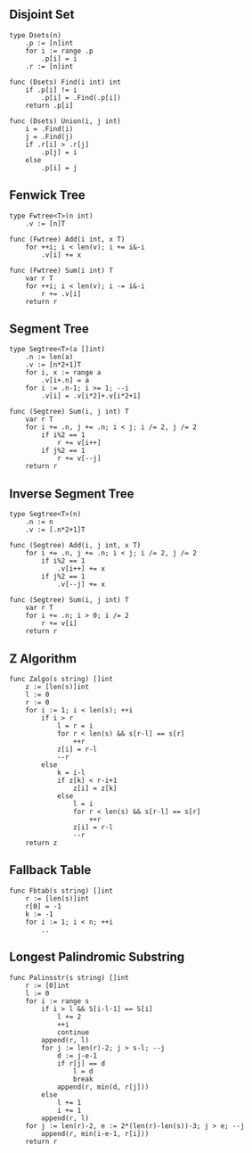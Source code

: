 ## Disjoint Set

	type Dsets(n)
		.p := [n]int
		for i := range .p
			.p[i] = i
		.r := [n]int

	func (Dsets) Find(i int) int
		if .p[i] != i
			.p[i] = .Find(.p[i])
		return .p[i]

	func (Dsets) Union(i, j int)
		i = .Find(i)
		j = .Find(j)
		if .r[i] > .r[j]
			.p[j] = i
		else
			.p[i] = j

## Fenwick Tree

	type Fwtree<T>(n int)
		.v := [n]T

	func (Fwtree) Add(i int, x T)
		for ++i; i < len(v); i += i&-i
			.v[i] += x

	func (Fwtree) Sum(i int) T
		var r T
		for ++i; i < len(v); i -= i&-i
			r += .v[i]
		return r

## Segment Tree

	type Segtree<T>(a []int)
		.n := len(a)
		.v := [n*2+1]T
		for i, x := range a
			.v[i+.n] = a
		for i := .n-1; i >= 1; --i
			.v[i] = .v[i*2]+.v[i*2+1]

	func (Segtree) Sum(i, j int) T
		var r T
		for i += .n, j += .n; i < j; i /= 2, j /= 2
			if i%2 == 1
				r += v[i++]
			if j%2 == 1
				r += v[--j]
		return r

## Inverse Segment Tree

	type Segtree<T>(n)
		.n := n
		.v := [.n*2+1]T

	func (Segtree) Add(i, j int, x T)
		for i += .n, j += .n; i < j; i /= 2, j /= 2
			if i%2 == 1
				.v[i++] += x
			if j%2 == 1
				.v[--j] += x

	func (Segtree) Sum(i, j int) T
		var r T
		for i += .n; i > 0; i /= 2
			r += v[i]
		return r

## Z Algorithm

	func Zalgo(s string) []int
		z := [len(s)]int
		l := 0
		r := 0
		for i := 1; i < len(s); ++i
			if i > r
				l = r = i
				for r < len(s) && s[r-l] == s[r]
					++r
				z[i] = r-l
				--r
			else
				k = i-l
				if z[k] < r-i+1
					z[i] = z[k]
				else
					l = i
					for r < len(s) && s[r-l] == s[r]
						++r
					z[i] = r-l
					--r
		return z

## Fallback Table

	func Fbtab(s string) []int
		r := [len(s)]int
		r[0] = -1
		k := -1
		for i := 1; i < n; ++i
			..

## Longest Palindromic Substring

	func Palinsstr(s string) []int
		r := [0]int
		l := 0
		for i := range s
			if i > l && S[i-l-1] == S[i]
				l += 2
				++i
				continue
			append(r, l)
			for j := len(r)-2; j > s-l; --j
				d := j-e-1
				if r[j] == d
					l = d
					break
				append(r, min(d, r[j]))
			else
				l += 1
				i += 1
			append(r, l)
		for j := len(r)-2, e := 2*(len(r)-len(s))-3; j > e; --j
			append(r, min(i-e-1, r[i]))
		return r
